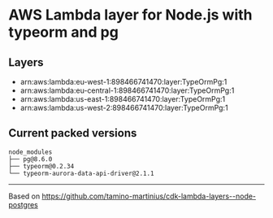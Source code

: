 # AWS Lambda layer for Node.js with typeorm and pg

## Layers
* arn:aws:lambda:eu-west-1:898466741470:layer:TypeOrmPg:1	
* arn:aws:lambda:eu-central-1:898466741470:layer:TypeOrmPg:1	
* arn:aws:lambda:us-east-1:898466741470:layer:TypeOrmPg:1	
* arn:aws:lambda:us-west-2:898466741470:layer:TypeOrmPg:1	

## Current packed versions

```
node_modules
├── pg@8.6.0
├── typeorm@0.2.34
└── typeorm-aurora-data-api-driver@2.1.1
```

---

Based on https://github.com/tamino-martinius/cdk-lambda-layers--node-postgres

